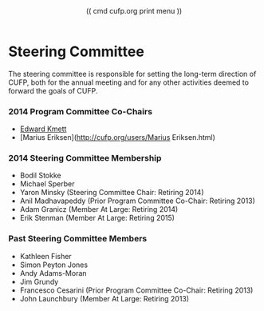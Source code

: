 <header class="title=parallax" style="background-image: url(2016/img/photo-1461727885569-b2ddec0c4328.jpeg)">
  (( cmd cufp.org print menu ))
</header>
<div class="main-wrap" media:type="text/omd">
<div class="white-bg padded" media:type="text/omd">
<div class="row" media:type="text/omd">
<div class="main-column article" media:type="text/omd">

# Steering Committee

The steering committee is responsible for setting the long-term
direction of CUFP, both for the annual meeting and for any other
activities deemed to forward the goals of CUFP.

### 2014 Program Committee Co-Chairs
- [Edward Kmett](http://cufp.org/users/ekmett.html)
- [Marius Eriksen](http://cufp.org/users/Marius Eriksen.html)

### 2014 Steering Committee Membership
- Bodil Stokke
- Michael Sperber
- Yaron Minsky (Steering Committee Chair: Retiring 2014)
- Anil Madhavapeddy (Prior Program Committee Co-Chair: Retiring 2013)
- Adam Granicz (Member At Large: Retiring 2014)
- Erik Stenman (Member At Large: Retiring 2015)

### Past Steering Committee Members
- Kathleen Fisher
- Simon Peyton Jones
- Andy Adams-Moran
- Jim Grundy
- Francesco Cesarini (Prior Program Committee Co-Chair: Retiring 2013)
- John Launchbury (Member At Large: Retiring 2013)

</div>
</div>
</div>
</div>
